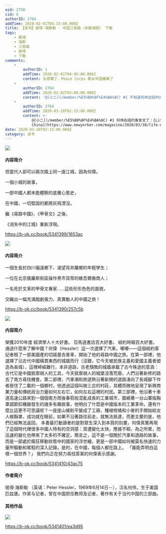 ```yaml
---
aid: 2758
cid: 6
authorID: 2764
addTime: 2020-02-01T04:15:00.000Z
title: 【读书】彼得·海斯勒 - 中国三部曲（未删减版） 下载
tags:
    - 删减
    - 海斯
    - 三部曲
    - 彼得
    - 下载
comments:
    -
        authorID: 1
        addTime: 2020-02-01T04:45:00.000Z
        content: 太感慨了，Peace Corps 都从中国撤离了
    -
        authorID: 2764
        addTime: 2020-02-02T03:00:00.000Z
        content: '@[小二](/member/%E5%B0%8F%E4%BA%8C) #1 不知道何伟这段时间在不在成都，如果在的话他又会写些什么呢？'
    -
        authorID: 2764
        addTime: 2020-03-28T02:15:00.000Z
        content: >-
            @[小二](/member/%E5%B0%8F%E4%BA%8C) #1 何伟在纽约客发文了：[Life on Lockdown in
            China](https://www.newyorker.com/magazine/2020/03/30/life-on-lockdown-in-china)
date: 2020-03-28T02:15:00.000Z
category: 读书
---
```


![](https://dl181.zlibcdn.com/covers/books/ef/df/a3/efdfa3c1b4b187d967fa58843734a482.jpg)

#### [](#%E5%86%85%E5%AE%B9%E7%AE%80%E4%BB%8B)内容简介

但當代人卻可以兩次踏上同一座江城，因為何偉。

一個小城的故事，

一部中國人都未能體察的底層心態史，

在中國，一切堅固的都將灰飛湮沒。

繼《尋路中國》、《甲骨文》之後，

《消失中的江城》重新浮現。

https://b-ok.cc/book/5341399/1653ac

![](https://dl181.zlibcdn.com/covers/books/ef/39/9f/ef399fbaebf6fa686d4a7007cc04b064.jpg)

#### [](#%E5%86%85%E5%AE%B9%E7%AE%80%E4%BB%8B)内容简介

一個生長於四川偏遠鄉下、渴望背井離鄉的年輕學生；

一位在北京俄羅斯街區操作黑市貨幣的維吾爾裔商人；

一名死於文革的甲骨文專家……這些形形色色的面貌，

交織出一幅充滿戲劇張力、真實動人的中國之旅！

https://b-ok.cc/book/5341390/257c5b

![](https://dl181.zlibcdn.com/covers/books/a9/e0/3d/a9e03d833ae9593bbe42c58e96acd666.jpg)

#### [](#%E5%86%85%E5%AE%B9%E7%AE%80%E4%BB%8B)内容简介

榮獲2010年度 經濟學人十大好書。 亞馬遜書店百大好書。 紐約時報百大好書。 通過什麼來了解中國？何偉（Hessler）這一次選擇了汽車。嘟嘟——這個紐約客記者租了一部美國產的切諾基吉普車，開始了他的尋路中國之旅。在第一部裡，他選擇了沿古代中國橫貫東西的城牆而行（沒錯，它今天被民族主義和愛國主義者塑造為長城），這裡崎嶇難行，本非道路，古老頹敗的城牆承載了古今殊途的意涵：古代它是中國抵禦胡人的工具，今天抵禦胡人的城堡沒落荒廢，人們沿著新修的路去了南方尋找機會。第二部裡，汽車潮和旅遊熱沿著新開的道路湧向了長城腳下作者居住了二載的一個鄉村，他透過這個叫做三岔的村莊，具體而微地呈現了新興商業力量和傳統政治力量如何左右它，如何左右這裡的村民。第三部裡，他沿著十車道高速公路來到一個個南方雨後春筍般混亂成長的工業城市，圍繞著一台山寨版胸罩調節扣機器發生的諸多有趣故事，他明白了什麼是中國版本的工業革命。還有什麼比這更不可思議呢？一座座山被削平變成了工廠，種植柑橘和小麥的手開始給女人做胸罩，成功就在眼前，如果不沿著路往前走，就無法抵達，而更主要的是，他們已經無法返回。 本書最打動讀者的是對眾生深入到本質的刻畫，何偉真實再現了這個時代裡很多中國人特有的空洞感：周遭變化太快，應接不暇，為之所累，而迅速的變化也帶來了太多的不確定。簡言之，這不是一個關於汽車和道路的故事，而是一部處於瘋狂移動狀態中的國家的浮世繪，更是一部中國如何被莫名快速的力量所驅動和駕馭的深入記錄。是的，在中國，每個人都在路上。 「誰能弄明白這樣一個世界？」 我們向正在努力尋找答案的何偉表示感謝。

https://b-ok.cc/book/5341410/43ac75

#### [](#%E4%BD%9C%E8%80%85%E7%AE%80%E4%BB%8B)作者简介

彼得·海斯勒 （英语：Peter Hessler，1969年6月14日－），汉名何伟，生于美国匹兹堡。作家与记者，曾在中国担任教师及记者，著作有关于当代中国的三部曲。

#### [](#%E5%85%B6%E4%BB%96%E4%BD%9C%E5%93%81)其他作品

![](http://93.174.95.29/covers/2462000/885f9c334feb1133707e7fcc2d68a844-g.jpg)

https://b-ok.cc/book/5341401/ea3d95
